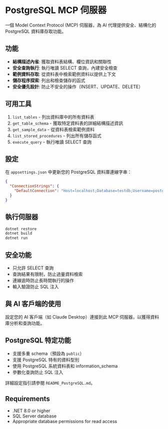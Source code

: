 # PostgreSQL MCP 伺服器

一個 Model Context Protocol (MCP) 伺服器，為 AI 代理提供安全、結構化的 PostgreSQL 資料庫存取功能。

## 功能

- **結構描述內省**: 獲取資料表結構、欄位資訊和關聯性
- **安全查詢執行**: 執行唯讀 SELECT 查詢，內建安全檢查
- **範例資料存取**: 從資料表中檢索範例資料以提供上下文
- **儲存程序探索**: 列出和檢查儲存的函式
- **安全優先設計**: 防止不安全的操作（INSERT、UPDATE、DELETE）

## 可用工具

1. `list_tables` - 列出資料庫中的所有資料表
2. `get_table_schema` - 獲取特定資料表的詳細結構描述資訊
3. `get_sample_data` - 從資料表檢索範例資料
4. `list_stored_procedures` - 列出所有儲存函式
5. `execute_query` - 執行唯讀 SELECT 查詢

## 設定

在 `appsettings.json` 中更新您的 PostgreSQL 資料庫連線字串：

```json
{
  "ConnectionStrings": {
    "DefaultConnection": "Host=localhost;Database=testdb;Username=postgres;Password=password;Port=5432;"
  }
}
```

## 執行伺服器

```bash
dotnet restore
dotnet build
dotnet run
```

## 安全功能

- 只允許 SELECT 查詢
- 查詢結果有限制，防止過量資料檢索
- 連線逾時防止長時間執行的操作
- 輸入驗證防止 SQL 注入

## 與 AI 客戶端的使用

設定您的 AI 客戶端（如 Claude Desktop）連接到此 MCP 伺服器，以獲得資料庫分析和查詢功能。

## PostgreSQL 特定功能

- 支援多重 schema（預設為 `public`）
- 支援 PostgreSQL 特有的資料型別
- 使用 PostgreSQL 系統資料表和 information_schema
- 參數化查詢防止 SQL 注入

詳細設定指引請參閱 `README_PostgreSQL.md`。

## Requirements

- .NET 8.0 or higher
- SQL Server database
- Appropriate database permissions for read access